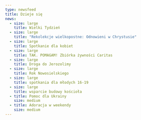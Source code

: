 ```yaml
---
type: newsfeed
title: Dzieje się
news:
  - size: large
    title: Wielki Tydzień
  - size: large
    title: "Rekolekcje wielkopostne: Odnowieni w Chrystusie"
  - size: large
    title: Spotkanie dla kobiet
  - size: large
    title: TAK. POMAGAM! Zbiórka żywności Caritas
  - size: large
    title: Droga do Jerozolimy
  - size: large
    title: Rok Nowosielskiego
  - size: large
    title: spotkania dla młodych 16-19
  - size: large
    title: wsparcie budowy kościoła
  - title: Pomoc dla Ukrainy
    size: medium
  - title: Adoracja w weekendy
    size: medium
---
```


